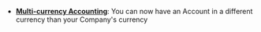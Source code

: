 - **[Multi-currency Accounting](https://shopersolutions.com/docs/user/guides/accounts/multi-currency-accounting)**: You can now have an Account in a different currency than your Company's currency
